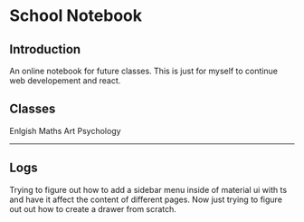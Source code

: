 # School Notebook

## Introduction

An online notebook for future classes. This is just for myself to continue web developement and react.

## Classes
Enlgish
Maths
Art
Psychology

---

## Logs

Trying to figure out how to add a sidebar menu inside of material ui with ts and have it affect the content of different pages. Now just trying to figure out out how to create a drawer from scratch.

